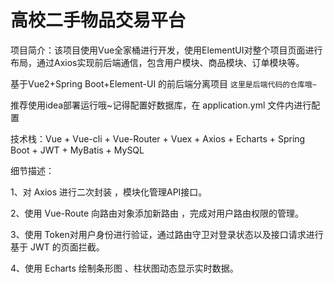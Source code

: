 # 高校二手物品交易平台

项目简介：该项目使用Vue全家桶进行开发，使用ElementUI对整个项目页面进行布局，通过Axios实现前后端通信，包含用户模块、商品模块、订单模块等。

基于Vue2+Spring Boot+Element-UI 的前后端分离项目
`这里是后端代码的仓库哦~`

推荐使用idea部署运行哦~记得配置好数据库，在 application.yml 文件内进行配置

技术栈：Vue + Vue-cli + Vue-Router + Vuex + Axios + Echarts + Spring Boot + JWT + MyBatis + MySQL

细节描述：

1、对 Axios 进行二次封装 ，模块化管理API接口。 

2、使用 Vue-Route 向路由对象添加新路由 ，完成对用户路由权限的管理。

3、使用 Token对用户身份进行验证，通过路由守卫对登录状态以及接口请求进行基于 JWT 的页面拦截。

4、使用 Echarts 绘制条形图 、柱状图动态显示实时数据。

